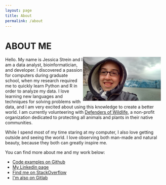 ```yaml
---
layout: page
title: About
permalink: /about
---
```


<h1 class="page-heading">ABOUT ME</h1>

<img src="/assets/glacier_profile.jpg" width="50%" align="right">

Hello. My name is Jessica Strein and I am a data analyst, bioinformatician, and developer. I discovered a passion for computers during graduate school, when my research required me to quickly learn Python and R in order to analyze my data. I love learning new languages and techniques for solving problems with data, and I am very excited about using this knowledge to create a better world. I am currently volunteering with [Defenders of Wildlife](www.defenders.org), a non-profit organization dedicated to protecting all animals and plants in their native communities.

While I spend most of my time staring at my computer, I also love getting outside and seeing the world. I love observing both man-made and natural beauty, because they both can greatly inspire me.

You can find more about me and my work below:

* [Code examples on Github](https://github.com/jess28)
* [My Linkedin page](www.linkedin.com/in/jessicastrein)
* [Find me on StackOverflow](http://stackoverflow.com/users/5442607/jessica-s)
* [I'm also on Gitlab](https://gitlab.com/u/jess28)
